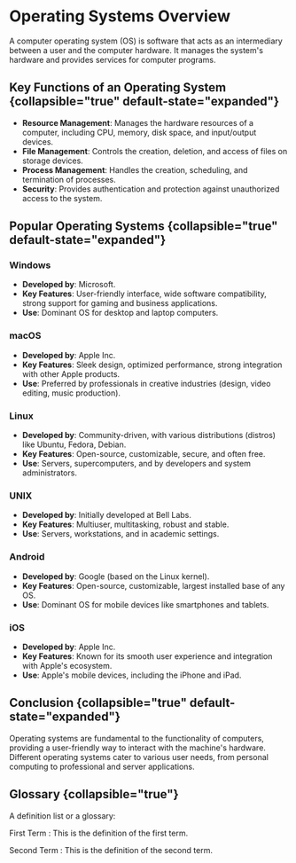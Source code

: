 # Operating Systems Overview

A computer operating system (OS) is software that acts as an intermediary between a user and the computer hardware. It
manages the system's hardware and provides services for computer programs.

## Key Functions of an Operating System {collapsible="true" default-state="expanded"}

- **Resource Management**: Manages the hardware resources of a computer, including CPU, memory, disk space, and
  input/output devices.
- **File Management**: Controls the creation, deletion, and access of files on storage devices.
- **Process Management**: Handles the creation, scheduling, and termination of processes.
- **Security**: Provides authentication and protection against unauthorized access to the system.

## Popular Operating Systems {collapsible="true" default-state="expanded"}

### Windows

- **Developed by**: Microsoft.
- **Key Features**: User-friendly interface, wide software compatibility, strong support for gaming and business
  applications.
- **Use**: Dominant OS for desktop and laptop computers.

### macOS

- **Developed by**: Apple Inc.
- **Key Features**: Sleek design, optimized performance, strong integration with other Apple products.
- **Use**: Preferred by professionals in creative industries (design, video editing, music production).

### Linux

- **Developed by**: Community-driven, with various distributions (distros) like Ubuntu, Fedora, Debian.
- **Key Features**: Open-source, customizable, secure, and often free.
- **Use**: Servers, supercomputers, and by developers and system administrators.

### UNIX

- **Developed by**: Initially developed at Bell Labs.
- **Key Features**: Multiuser, multitasking, robust and stable.
- **Use**: Servers, workstations, and in academic settings.

### Android

- **Developed by**: Google (based on the Linux kernel).
- **Key Features**: Open-source, customizable, largest installed base of any OS.
- **Use**: Dominant OS for mobile devices like smartphones and tablets.

### iOS

- **Developed by**: Apple Inc.
- **Key Features**: Known for its smooth user experience and integration with Apple's ecosystem.
- **Use**: Apple's mobile devices, including the iPhone and iPad.

## Conclusion {collapsible="true" default-state="expanded"}

Operating systems are fundamental to the functionality of computers, providing a user-friendly way to interact with the
machine's hardware. Different operating systems cater to various user needs, from personal computing to professional and
server applications.

## Glossary {collapsible="true"}

A definition list or a glossary:

First Term
: This is the definition of the first term.

Second Term
: This is the definition of the second term.
